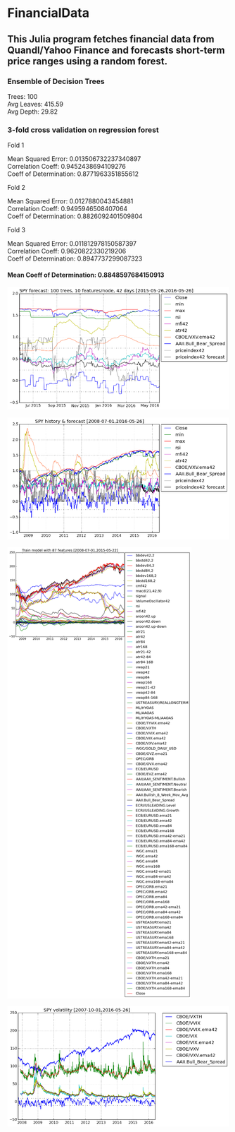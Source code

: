 # FinancialData

## This Julia program fetches financial data from Quandl/Yahoo Finance and forecasts short-term price ranges using a random forest.

### Ensemble of Decision Trees

Trees:      100  
Avg Leaves: 415.59  
Avg Depth:  29.82

### 3-fold cross validation on regression forest

Fold 1

Mean Squared Error:     0.013506732237340897  
Correlation Coeff:      0.9452438694109276  
Coeff of Determination: 0.8771963351855612

Fold 2

Mean Squared Error:     0.0127880043454881  
Correlation Coeff:      0.9495946508407064  
Coeff of Determination: 0.8826092401509804

Fold 3

Mean Squared Error:     0.011812978150587397  
Correlation Coeff:      0.9620822330219206  
Coeff of Determination: 0.8947737299087323

#### Mean Coeff of Determination: 0.8848597684150913

![1 year forecast](output_37_0.png)

![History and forecast](output_36_0.png)

![Features used in model training](output_33_0.png)

![Volatility](output_17_0.png)

